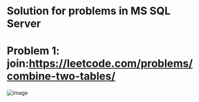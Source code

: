 # Solution for problems in MS SQL Server

# Problem 1:   join:https://leetcode.com/problems/combine-two-tables/

![image](https://github.com/bahriddin-abdusalomov/repetition/assets/123171397/5c7199f9-cbac-4f16-b8f7-7638c8e3f7a0)

